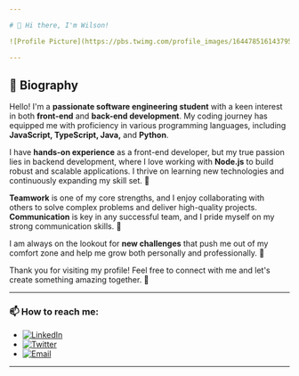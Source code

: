 ```yaml
---

# 👋 Hi there, I'm Wilson!

![Profile Picture](https://pbs.twimg.com/profile_images/1644785161437954049/mnMejX1t_400x400.jpg)

---
```


## 📝 Biography

Hello! I'm a **passionate software engineering student** with a keen interest in both **front-end** and **back-end development**. My coding journey has equipped me with proficiency in various programming languages, including **JavaScript, TypeScript, Java,** and **Python**.

I have **hands-on experience** as a front-end developer, but my true passion lies in backend development, where I love working with **Node.js** to build robust and scalable applications. I thrive on learning new technologies and continuously expanding my skill set. 🚀

**Teamwork** is one of my core strengths, and I enjoy collaborating with others to solve complex problems and deliver high-quality projects. **Communication** is key in any successful team, and I pride myself on my strong communication skills. 🤝

I am always on the lookout for **new challenges** that push me out of my comfort zone and help me grow both personally and professionally. 🌱

Thank you for visiting my profile! Feel free to connect with me and let's create something amazing together. 🎉

---

### 📫 How to reach me:

- [![LinkedIn](https://img.shields.io/badge/LinkedIn-blue)](https://www.linkedin.com/in/wilson-guti%C3%A9rrez-8b1948268/)
- [![Twitter](https://img.shields.io/badge/Twitter-blue)](https://x.com/wilsonGJ2001)
- [![Email](https://img.shields.io/badge/Email-blue)](mailto:adolfoguti001@outlook.com)

---
